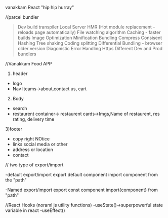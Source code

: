 vanakkam React "hip hip hurray"

//parcel bundler
> Dev build
> transpiler
> Local Server
> HMR (Hot module replacement - reloads page automatically)
> File watching algorithm 
> Caching - faster builds
> Image Optimization
> Minification
> Bundling 
> Compress
> Consisent Hashing
> Tree shaking
> Coding splitting
> Differential Bundling - browser older version
> Diagonistic
> Error Handling
> Https
>Different Dev and Prod bundlers




//Vanakkam Food APP
1) header
- logo
- Nav Iteams->about,contact us, cart

2) Body
- search
- restaurent container-> restaurent cards->Imgs,Name of restaurent, res rating, delivery time

3)footer
- copy right NOtice
- links social media or other
- address or location
- contact 



// two type of export/import

-default export/import
    export default component
    import component from the "path"

-Named export/import
    export const component
    import{component} from "path"


//React Hooks
(noraml js utility functions)
-useState()->superpowerful state variable in react
-useEffect()
